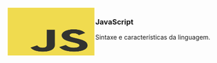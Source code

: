 <div style="display:inline_block">
    <img align="left" height="110" width="200" alt="JavaScript" src="https://github.com/devicons/devicon/blob/master/icons/javascript/javascript-original.svg">
</div>

### JavaScript
Sintaxe e características da linguagem.
